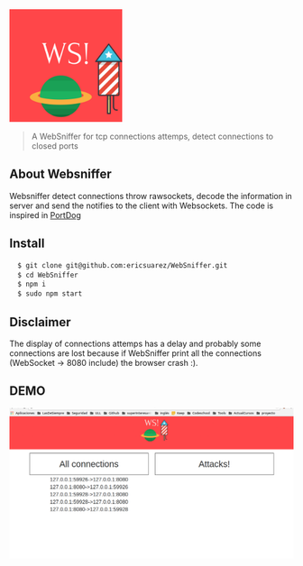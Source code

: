 <img src="public/images/logowps.png"  width="200px" height="200px"/>

> A WebSniffer for tcp connections attemps, detect connections to closed ports



## About Websniffer

Websniffer detect connections throw rawsockets, decode the information in server and send the notifies to the client with Websockets.
The code is inspired in [PortDog](https://github.com/puniaze/PortDog)


## Install

```bash
  $ git clone git@github.com:ericsuarez/WebSniffer.git
  $ cd WebSniffer
  $ npm i 
  $ sudo npm start
```

## Disclaimer

The display of connections attemps has a delay and probably some connections are lost because if WebSniffer print all the connections (WebSocket -> 8080 include) the browser crash :).

## DEMO

![WebSn](webso.gif)
